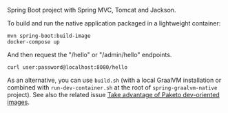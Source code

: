 Spring Boot project with Spring MVC, Tomcat and Jackson.

To build and run the native application packaged in a lightweight container:
```
mvn spring-boot:build-image
docker-compose up
```

And then request the "/hello" or "/admin/hello" endpoints.

```
curl user:password@localhost:8080/hello
```

As an alternative, you can use `build.sh` (with a local GraalVM installation or combined with
`run-dev-container.sh` at the root of `spring-graalvm-native` project). See also the related issue
[Take advantage of Paketo dev-oriented images](https://github.com/spring-projects-experimental/spring-graalvm-native/issues/227).
